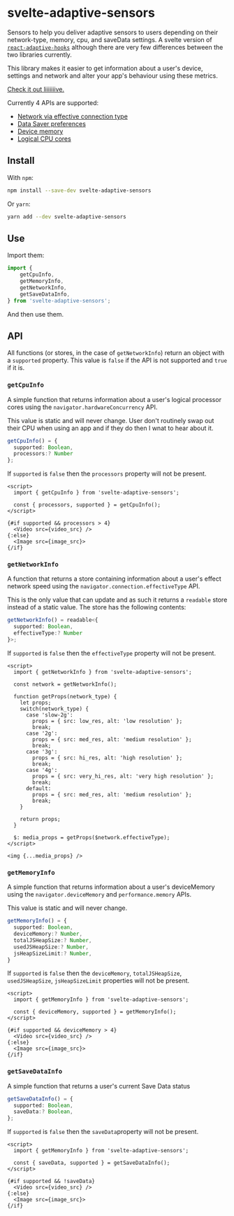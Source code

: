 # svelte-adaptive-sensors

Sensors to help you deliver adaptive sensors to users depending on their network-type, memory, cpu, and saveData settings. A svelte version of [`react-adaptive-hooks`](https://github.com/GoogleChromeLabs/react-adaptive-hooks/) although there are very few differences between the two libraries currently.

This library makes it easier to get information about a user's device, settings and network and alter your app's behaviour using these metrics.

[Check it out liiiiiiive.](https://svelte.dev/repl/e00898da2de14e40a337a6ea5ac060f8?version=3.14.0)

Currently 4 APIs are supported:

- [Network via effective connection type](https://developer.mozilla.org/en-US/docs/Web/API/NetworkInformation/effectiveType)
- [Data Saver preferences](https://developer.mozilla.org/en-US/docs/Web/API/NetworkInformation/saveData)
- [Device memory](https://developer.mozilla.org/en-US/docs/Web/API/Navigator/deviceMemory)
- [Logical CPU cores](https://developer.mozilla.org/en-US/docs/Web/API/NavigatorConcurrentHardware/hardwareConcurrency)

## Install

With `npm`:

```bash
npm install --save-dev svelte-adaptive-sensors
```

Or `yarn`:

```bash
yarn add --dev svelte-adaptive-sensors
```

## Use

Import them:

```js
import {
	getCpuInfo,
	getMemoryInfo,
	getNetworkInfo,
	getSaveDataInfo,
} from 'svelte-adaptive-sensors';
```

And then use them.

## API

All functions (or stores, in the case of `getNetworkInfo`) return an object with a `supported` property. This value is `false` if the API is not supported and `true` if it is.

### `getCpuInfo`

A simple function that returns information about a user's logical processor cores using the `navigator.hardwareConcurrency` API.

This value is static and will never change. User don't routinely swap out their CPU when using an app and if they do then I wnat to hear about it.

```ts
getCpuInfo() = {
  supported: Boolean,
  processors:? Number
};
```

If `supported` is `false` then the `processors` property will not be present.

```svelte
<script>
  import { getCpuInfo } from 'svelte-adaptive-sensors';

  const { processors, supported } = getCpuInfo();
</script>

{#if supported && processors > 4}
  <Video src={video_src} />
{:else}
  <Image src={image_src}>
{/if}
```

### `getNetworkInfo`

A function that returns a store containing information about a user's effect network speed using the `navigator.connection.effectiveType` API.

This is the only value that can update and as such it returns a `readable` store instead of a static value. The store has the following contents:

```ts
getNetworkInfo() = readable<{
  supported: Boolean,
  effectiveType:? Number
}>;
```

If `supported` is `false` then the `effectiveType` property will not be present.

```svelte
<script>
  import { getNetworkInfo } from 'svelte-adaptive-sensors';

  const network = getNetworkInfo();

  function getProps(network_type) {
    let props;
    switch(network_type) {
      case 'slow-2g':
        props = { src: low_res, alt: 'low resolution' };
        break;
      case '2g':
        props = { src: med_res, alt: 'medium resolution' };
        break;
      case '3g':
        props = { src: hi_res, alt: 'high resolution' };
        break;
      case '4g':
        props = { src: very_hi_res, alt: 'very high resolution' };
        break;
      default:
        props = { src: med_res, alt: 'medium resolution' };
        break;
    }

    return props;
  }

  $: media_props = getProps($network.effectiveType);
</script>

<img {...media_props} />
```

### `getMemoryInfo`

A simple function that returns information about a user's deviceMemory using the `navigator.deviceMemory` and `performance.memory` APIs.

This value is static and will never change.

```ts
getMemoryInfo() = {
  supported: Boolean,
  deviceMemory:? Number,
  totalJSHeapSize:? Number,
  usedJSHeapSize:? Number,
  jsHeapSizeLimit:? Number,
}
```

If `supported` is `false` then the `deviceMemory`, `totalJSHeapSize`, `usedJSHeapSize`, `jsHeapSizeLimit` properties will not be present.

```svelte
<script>
  import { getMemoryInfo } from 'svelte-adaptive-sensors';

  const { deviceMemory, supported } = getMemoryInfo();
</script>

{#if supported && deviceMemory > 4}
  <Video src={video_src} />
{:else}
  <Image src={image_src}>
{/if}
```

### `getSaveDataInfo`

A simple function that returns a user's current Save Data status

```ts
getSaveDataInfo() = {
  supported: Boolean,
  saveData:? Boolean,
};
```

If `supported` is `false` then the `saveData`property will not be present.

```svelte
<script>
  import { getMemoryInfo } from 'svelte-adaptive-sensors';

  const { saveData, supported } = getSaveDataInfo();
</script>

{#if supported && !saveData}
  <Video src={video_src} />
{:else}
  <Image src={image_src}>
{/if}
```
